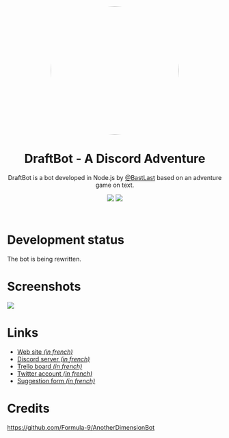 <center>
<img src="https://cdn.discordapp.com/attachments/456120666874183680/575235193384861716/couronne.png" style="border-radius: 50%; width: 300px">

# **DraftBot - A Discord Adventure**
DraftBot is a bot developed in Node.js by [@BastLast](https://github.com/BastLast) based on an adventure game on text.

[![](https://img.shields.io/discord/429765017332613120.svg)](https://discord.gg/AP3Wmzb)
[![](https://img.shields.io/github/stars/BastLast/DraftBot-A-Discord-Adventure.svg?label=Stars&style=social)](https://github.com/BastLast/DraftBot-A-Discord-Adventure)

</center>

<br>

# Development status
The bot is being rewritten.

# Screenshots
![](https://cdn.discordapp.com/attachments/456120666874183680/575235223776788480/tuto.PNG)

# Links
* [Web site *(in french)*](http://draftbot.tk)
* [Discord server *(in french)*](https://discord.gg/p2HQVmT)
* [Trello board *(in french)*](https://trello.com/b/mJidA4EI/draftbot)
* [Twitter account *(in french)*](https://twitter.com/DraftBot_?s=09)
* [Suggestion form *(in french)*](https://docs.google.com/forms/d/e/1FAIpQLSdCjD4qm0e6jIapvT3vKRZkeFnhHA8oLIthoBg3kcWeqIWvDg/viewform)

# Credits
https://github.com/Formula-9/AnotherDimensionBot
